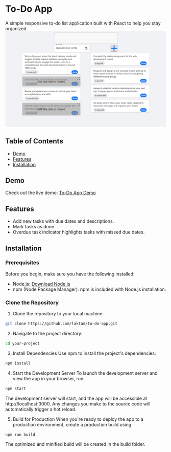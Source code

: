 # To-Do App
A simple responsive to-do list application built with React to help you stay organized.
![To-Do App Preview](./preview.png)

## Table of Contents
- [Demo](#demo)
- [Features](#features)
- [Installation](#installation)




## Demo

Check out the live demo: [To-Do App Demo](https://laktam.github.io/to-do-app)

## Features

- Add new tasks with due dates and descriptions.
- Mark tasks as done
- Overdue task indicator highlights tasks with missed due dates.  



## Installation

### Prerequisites

Before you begin, make sure you have the following installed:

- Node.js: [Download Node.js](https://nodejs.org/)
- npm (Node Package Manager): npm is included with Node.js installation.


### Clone the Repository

1. Clone the repository to your local machine:

```bash
git clone https://github.com/laktam/to-do-app.git
```
2. Navigate to the project directory:

 ```bash
cd your-project
   ```
3. Install Dependencies
Use npm to install the project's dependencies:

 ```bash
npm install
   ```
4. Start the Development Server
To launch the development server and view the app in your browser, run:

```bash
npm start
```
The development server will start, and the app will be accessible at http://localhost:3000. Any changes you make to the source code will automatically trigger a hot reload.

5. Build for Production
When you're ready to deploy the app to a production environment, create a production build using:

```bash 
npm run build
```
The optimized and minified build will be created in the build folder.
